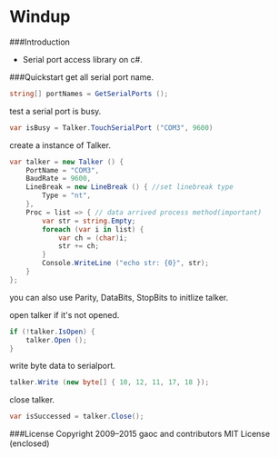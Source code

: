 Windup
======

###Introduction
* Serial port access library on c#. 

###Quickstart
get all serial port name.
```C#
string[] portNames = GetSerialPorts ();
````

test a serial port is busy.
```C#
var isBusy = Talker.TouchSerialPort ("COM3", 9600)
````

create a instance of Talker.
```C#
var talker = new Talker () {
	PortName = "COM3",
	BaudRate = 9600,
	LineBreak = new LineBreak () { //set linebreak type
		Type = "nt",
	},
	Proc = list => { // data arrived process method(important)
		var str = string.Empty;
		foreach (var i in list) {
			var ch = (char)i;
			str += ch;
		}
		Console.WriteLine ("echo str: {0}", str);
	}
};
````

you can also use Parity, DataBits, StopBits to initlize talker.

open talker if it's not opened.
```C#
if (!talker.IsOpen) {
	talker.Open (); 
}
````

write byte data to serialport.
```C#
talker.Write (new byte[] { 10, 12, 11, 17, 18 });
````

close talker.
```C#
var isSuccessed = talker.Close();
````
	
###License
Copyright 2009–2015 gaoc and contributors
MIT License (enclosed)